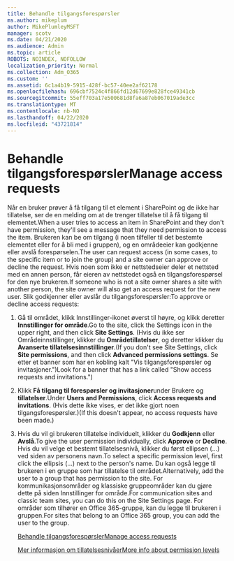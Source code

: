```yaml
---
title: Behandle tilgangsforespørsler
ms.author: mikeplum
author: MikePlumleyMSFT
manager: scotv
ms.date: 04/21/2020
ms.audience: Admin
ms.topic: article
ROBOTS: NOINDEX, NOFOLLOW
localization_priority: Normal
ms.collection: Adm_O365
ms.custom: ''
ms.assetid: 6c1a4b19-5915-428f-bc57-40ee2af62178
ms.openlocfilehash: 696cbf7524c4f866fd12d67699e828fce49341cb
ms.sourcegitcommit: 55eff703a17e500681d8fa6a87eb067019ade3cc
ms.translationtype: MT
ms.contentlocale: nb-NO
ms.lasthandoff: 04/22/2020
ms.locfileid: "43721814"
---
```

# <a name="manage-access-requests"></a><span data-ttu-id="93f82-102">Behandle tilgangsforespørsler</span><span class="sxs-lookup"><span data-stu-id="93f82-102">Manage access requests</span></span>

<span data-ttu-id="93f82-103">Når en bruker prøver å få tilgang til et element i SharePoint og de ikke har tillatelse, ser de en melding om at de trenger tillatelse til å få tilgang til elementet.</span><span class="sxs-lookup"><span data-stu-id="93f82-103">When a user tries to access an item in SharePoint and they don't have permission, they'll see a message that they need permission to access the item.</span></span> <span data-ttu-id="93f82-104">Brukeren kan be om tilgang (i noen tilfeller til det bestemte elementet eller for å bli med i gruppen), og en områdeeier kan godkjenne eller avslå forespørselen.</span><span class="sxs-lookup"><span data-stu-id="93f82-104">The user can request access (in some cases, to the specific item or to join the group) and a site owner can approve or decline the request.</span></span> <span data-ttu-id="93f82-105">Hvis noen som ikke er nettstedseier deler et nettsted med en annen person, får eieren av nettstedet også en tilgangsforespørsel for den nye brukeren.</span><span class="sxs-lookup"><span data-stu-id="93f82-105">If someone who is not a site owner shares a site with another person, the site owner will also get an access request for the new user.</span></span> <span data-ttu-id="93f82-106">Slik godkjenner eller avslår du tilgangsforespørsler:</span><span class="sxs-lookup"><span data-stu-id="93f82-106">To approve or decline access requests:</span></span>
  
1. <span data-ttu-id="93f82-107">Gå til området, klikk Innstillinger-ikonet øverst til høyre, og klikk deretter **Innstillinger for område**.</span><span class="sxs-lookup"><span data-stu-id="93f82-107">Go to the site, click the Settings icon in the upper right, and then click **Site Settings**.</span></span> <span data-ttu-id="93f82-108">(Hvis du ikke ser Områdeinnstillinger, klikker du **Områdetillatelser**, og deretter klikker du **Avanserte tillatelsesinnstillinger**.</span><span class="sxs-lookup"><span data-stu-id="93f82-108">(If you don't see Site Settings, click **Site permissions**, and then click **Advanced permissions settings**.</span></span> <span data-ttu-id="93f82-109">Se etter et banner som har en kobling kalt "Vis tilgangsforespørsler og invitasjoner.")</span><span class="sxs-lookup"><span data-stu-id="93f82-109">Look for a banner that has a link called "Show access requests and invitations.")</span></span>
    
2. <span data-ttu-id="93f82-110">Klikk **Få tilgang til forespørsler og invitasjoner**under Brukere og **tillatelser**.</span><span class="sxs-lookup"><span data-stu-id="93f82-110">Under **Users and Permissions**, click **Access requests and invitations**.</span></span> <span data-ttu-id="93f82-111">(Hvis dette ikke vises, er det ikke gjort noen tilgangsforespørsler.)</span><span class="sxs-lookup"><span data-stu-id="93f82-111">(If this doesn't appear, no access requests have been made.)</span></span>
    
3. <span data-ttu-id="93f82-112">Hvis du vil gi brukeren tillatelse individuelt, klikker du **Godkjenn** eller **Avslå**.</span><span class="sxs-lookup"><span data-stu-id="93f82-112">To give the user permission individually, click **Approve** or **Decline**.</span></span> <span data-ttu-id="93f82-113">Hvis du vil velge et bestemt tillatelsesnivå, klikker du først ellipsen (...) ved siden av personens navn.</span><span class="sxs-lookup"><span data-stu-id="93f82-113">To select a specific permission level, first click the ellipsis (...) next to the person's name.</span></span> <span data-ttu-id="93f82-114">Du kan også legge til brukeren i en gruppe som har tillatelse til området.</span><span class="sxs-lookup"><span data-stu-id="93f82-114">Alternatively, add the user to a group that has permission to the site.</span></span> <span data-ttu-id="93f82-115">For kommunikasjonsområder og klassiske gruppeområder kan du gjøre dette på siden Innstillinger for område.</span><span class="sxs-lookup"><span data-stu-id="93f82-115">For communication sites and classic team sites, you can do this on the Site Settings page.</span></span> <span data-ttu-id="93f82-116">For områder som tilhører en Office 365-gruppe, kan du legge til brukeren i gruppen.</span><span class="sxs-lookup"><span data-stu-id="93f82-116">For sites that belong to an Office 365 group, you can add the user to the group.</span></span>
    
    [<span data-ttu-id="93f82-117">Behandle tilgangsforespørsler</span><span class="sxs-lookup"><span data-stu-id="93f82-117">Manage access requests </span></span>](https://go.microsoft.com/fwlink/?linkid=2008747)
    
    [<span data-ttu-id="93f82-118">Mer informasjon om tillatelsesnivåer</span><span class="sxs-lookup"><span data-stu-id="93f82-118">More info about permission levels</span></span>](https://go.microsoft.com/fwlink/?linkid=867071)
    

